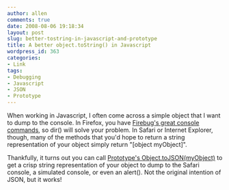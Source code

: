 ```yaml
---
author: allen
comments: true
date: 2008-08-06 19:18:34
layout: post
slug: better-tostring-in-javascript-and-prototype
title: A better object.toString() in Javascript
wordpress_id: 363
categories:
- Link
tags:
- Debugging
- Javascript
- JSON
- Prototype
---
```


When working in Javascript, I often come across a simple object that I want to dump to the console. In Firefox, you have [Firebug's great console commands](http://getfirebug.com/commandline.html), so dir() will solve your problem. In Safari or Internet Explorer, though, many of the methods that you'd hope to return a string representation of your object simply return "\[object myObject\]".

Thankfully, it turns out you can call [Prototype's Object.toJSON(myObject)](http://www.prototypejs.org/api/object/tojson) to get a crisp string representation of your object to dump to the Safari console, a simulated console, or even an alert(). Not the original intention of JSON, but it works!
